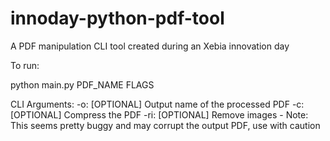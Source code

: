 # innoday-python-pdf-tool
A PDF manipulation CLI tool created during an Xebia innovation day

To run:

python main.py PDF_NAME FLAGS

CLI Arguments:
    -o: [OPTIONAL] Output name of the processed PDF
    -c: [OPTIONAL] Compress the PDF
    -ri: [OPTIONAL] Remove images - Note: This seems pretty buggy and may corrupt the output PDF, use with caution
